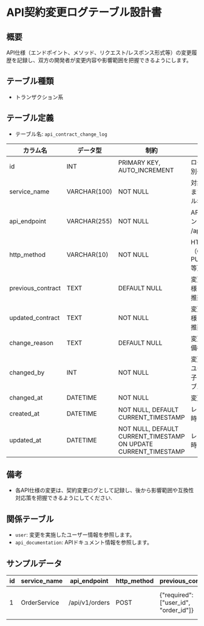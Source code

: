 # API契約変更ログテーブル設計書

## 概要
API仕様（エンドポイント、メソッド、リクエスト/レスポンス形式等）の変更履歴を記録し、双方の開発者が変更内容や影響範囲を把握できるようにします。

## テーブル種類
- トランザクション系

## テーブル定義
- テーブル名: `api_contract_change_log`

| カラム名             | データ型      | 制約                                      | 説明                                            |
|----------------------|---------------|-------------------------------------------|-------------------------------------------------|
| id                   | INT           | PRIMARY KEY, AUTO_INCREMENT               | ログの一意な識別子                                 |
| service_name         | VARCHAR(100)  | NOT NULL                                  | 対象サービス名またはモジュール名                   |
| api_endpoint         | VARCHAR(255)  | NOT NULL                                  | APIエンドポイント（例: /api/v1/items）             |
| http_method          | VARCHAR(10)   | NOT NULL                                  | HTTPメソッド（GET, POST, PUT, DELETE等）           |
| previous_contract    | TEXT          | DEFAULT NULL                              | 変更前のAPI仕様（JSON形式推奨）                   |
| updated_contract     | TEXT          | NOT NULL                                  | 変更後のAPI仕様（JSON形式推奨）                   |
| change_reason        | TEXT          | DEFAULT NULL                              | 変更理由または備考                                 |
| changed_by           | INT           | NOT NULL                                  | 変更を実施したユーザーの識別子（`user` テーブル参照）|
| changed_at           | DATETIME      | NOT NULL                                  | 変更実施日時                                    |
| created_at           | DATETIME      | NOT NULL, DEFAULT CURRENT_TIMESTAMP       | レコード作成日時                                |
| updated_at           | DATETIME      | NOT NULL, DEFAULT CURRENT_TIMESTAMP ON UPDATE CURRENT_TIMESTAMP | レコード更新日時                   |

## 備考
- 各API仕様の変更は、契約変更ログとして記録し、後から影響範囲や互換性対応策を把握できるようにしてください.

## 関係テーブル
- `user`: 変更を実施したユーザー情報を参照します。
- `api_documentation`: APIドキュメント情報を参照します。

## サンプルデータ
| id | service_name  | api_endpoint   | http_method | previous_contract                                  | updated_contract                                     | change_reason         | changed_by | changed_at           | created_at           |
|----|---------------|----------------|-------------|----------------------------------------------------|------------------------------------------------------|-----------------------|------------|----------------------|----------------------|
| 1  | OrderService  | /api/v1/orders | POST        | {"required": ["user_id", "order_id"]}              | {"required": ["user_id", "order_id", "amount"]}      | 注文情報拡大のため    | 1          | 2023-10-01 10:00:00  | 2023-10-01 10:00:00  |
